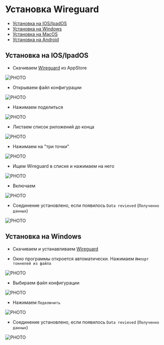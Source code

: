 # Установка Wireguard
* [Установка на IOS/IpadOS](#chapter-0)
* [Установка на Windows](#chapter-1)
* [Установка на MacOS](#chapter-2)
* [Установка на Android](#chapter-3)

<a id="chapter-0"></a>
## Установка на IOS/IpadOS
- Скачиваем [Wireguard](https://apps.apple.com/ru/app/wireguard/id1441195209?l=en-GB) из AppStore

![PHOTO](/ios/24-08-20%2012-53-06%203264.png)

- Открываем файл конфигурации
  
![PHOTO](/ios/24-08-20%2012-54-24%203265.png)

- Нажимаем поделиться
  
![PHOTO](/ios/24-08-20%2012-54-28%203266.png)

- Листаем список риложений до конца
  
![PHOTO](/ios/24-08-20%2012-54-38%203267.png)

- Нажимаем на "три точки"

![PHOTO](/ios/24-08-20%2012-54-43%203268.png)

- Ищем Wireguard в списке и нажимаем на него

![PHOTO](/ios/24-08-20%2012-54-55%203269.png)

- Включаем

![PHOTO](/ios/24-08-20%2012-55-02%203270.png)

- Соединение установлено, если появилось `Data revieved` (`Полученно данных`)

![PHOTO](/ios/24-08-20%2012-55-27%203271.png)

<a id="chapter-1"></a>
## Установка на Windows
- Скачиваем и устанавливаем [Wireguard](https://github.com/kro-72/wireguard_installation/raw/main/windows/wireguard-installer.exe)

- Окно программы откроется автоматически. Нажимаем `Импорт тоннелей из файла`

![PHOTO](/windows/Снимок%20экрана%202024-08-20%20124153.png)

- Выбираем файл конфигурации

![PHOTO](/windows/Снимок%20экрана%202024-08-20%20124334.png)

- Нажимаем `Подключить`

![PHOTO](/windows/Снимок%20экрана%202024-08-20%20124500.png)

- Соединение установлено, если появилось `Data revieved` (`Полученно данных`)

![PHOTO](/windows/Снимок%20экрана%202024-08-20%20124638.png)
